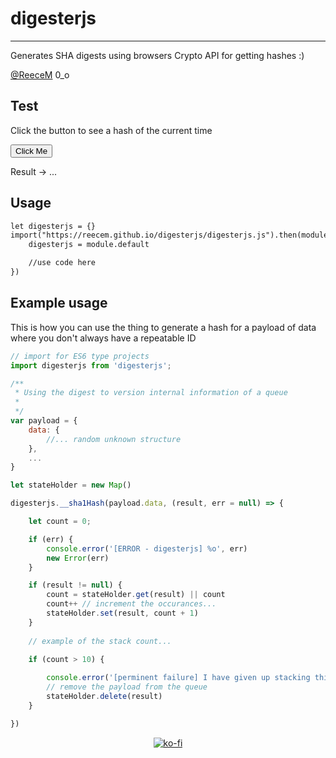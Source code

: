 # digesterjs
___

Generates SHA digests using browsers Crypto API for getting hashes :)

[@ReeceM](https://github.com/ReeceM) 0_o

## Test

Click the button to see a hash of the current time

<button class="test-button" id="test-button">Click Me</button> 


<label> Result -> </label><span class="__result" id="result">...</span>


## Usage

```html 
let digesterjs = {}
import("https://reecem.github.io/digesterjs/digesterjs.js").then(module => {
    digesterjs = module.default

    //use code here
})
```
## Example usage

This is how you can use the thing to generate a hash for a payload of data where you don't always have a repeatable ID

```js
// import for ES6 type projects
import digesterjs from 'digesterjs';

/**
 * Using the digest to version internal information of a queue
 * 
 */
var payload = {
    data: {
        //... random unknown structure
    },
    ...
}

let stateHolder = new Map()

digesterjs.__sha1Hash(payload.data, (result, err = null) => {

    let count = 0;

    if (err) {
        console.error('[ERROR - digesterjs] %o', err)
        new Error(err)
    }

    if (result != null) {
        count = stateHolder.get(result) || count
        count++ // increment the occurances...
        stateHolder.set(result, count + 1)
    }
    
    // example of the stack count...

    if (count > 10) {
        
        console.error('[perminent failure] I have given up stacking this %o', removed_stack)
        // remove the payload from the queue
        stateHolder.delete(result)
    }

})

```
<p align="center">
    <a href="https://ko-fi.com/S6S7UQ66"><img src="https://www.ko-fi.com/img/githubbutton_sm.svg" alt="ko-fi"/></a>
</p>
